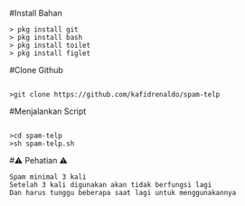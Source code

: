 #Install Bahan
```
> pkg install git 
> pkg install bash
> pkg install toilet
> pkg install figlet
```

#Clone Github
```

>git clone https://github.com/kafidrenaldo/spam-telp
```

#Menjalankan Script
```

>cd spam-telp
>sh spam-telp.sh
```

#⚠️ Pehatian ⚠️
```
Spam minimal 3 kali
Setelah 3 kali digunakan akan tidak berfungsi lagi
Dan harus tunggu beberapa saat lagi untuk menggunakannya
```
